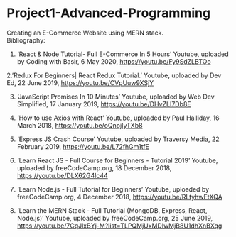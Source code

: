 # Project1-Advanced-Programming
Creating an E-Commerce Website using MERN stack.  
Bibliography:  
1. ‘React & Node Tutorial- Full E-Commerce In 5 Hours’ Youtube, uploaded by Coding with Basir, 6 May 2020, https://youtu.be/Fy9SdZLBTOo  

2.’Redux For Beginners| React Redux Tutorial.’ Youtube, uploaded by Dev Ed, 22 June 2019, https://youtu.be/CVpUuw9XSjY 

3. ‘JavaScript Promises In 10 Minutes’ Youtube, uploaded by Web Dev Simplified, 17 January 2019, https://youtu.be/DHvZLI7Db8E 

4. ‘How to use Axios with React’ Youtube, uploaded by Paul Halliday, 16 March 2018, 
https://youtu.be/oQnojIyTXb8 
 
5. ‘Express JS Crash Course’ Youtube, uploaded by Traversy Media,  22 February 2019, https://youtu.be/L72fhGm1tfE 

6. ‘Learn React JS - Full Course for Beginners - Tutorial 2019’ Youtube, uploaded by freeCodeCamp.org, 18 December 2018, https://youtu.be/DLX62G4lc44 

7. ‘Learn Node.js - Full Tutorial for Beginners’ Youtube, uploaded by freeCodeCamp.org, 4 December 2018, https://youtu.be/RLtyhwFtXQA 

8. ‘Learn the MERN Stack - Full Tutorial (MongoDB, Express, React, Node.js)’ Youtube, uploaded by freeCodeCamp.org, 25 June 2019,  https://youtu.be/7CqJlxBYj-M?list=TLPQMjUxMDIwMjB8U1dhXnBXqg
